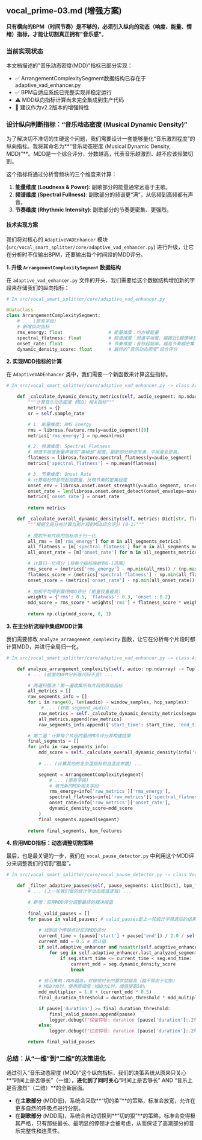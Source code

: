 ## vocal_prime-03.md (增强方案)

**只有横向的BPM（时间节奏）是不够的，必须引入纵向的动态（响度、能量、情绪）指标，才能让切割真正拥有"音乐感"**。

### 当前实现状态

本文档描述的"音乐动态密度(MDD)"指标已部分实现：
- ✅ ArrangementComplexitySegment数据结构已存在于adaptive_vad_enhancer.py
- ✅ BPM自适应系统已完整实现并稳定运行
- ⚠️ MDD纵向指标计算尚未完全集成到生产代码
- 📝 建议作为v2.2版本的增强特性

### 设计纵向判断指标：“音乐动态密度 (Musical Dynamic Density)”

为了解决切不准切的生硬这个问题，我们需要设计一套能够量化“音乐激烈程度”的纵向指标。我将其命名为\*\*“音乐动态密度 (Musical Dynamic Density, MDD)”\*\*。MDD是一个综合评分，分数越高，代表音乐越激烈、越不应该频繁切割。

这个指标将通过分析音频块的三个维度来计算：

1.  **能量维度 (Loudness & Power)**: 副歌部分的能量通常远高于主歌。
2.  **频谱维度 (Spectral Fullness)**: 副歌部分的频谱更“满”，从低频到高频都有声音。
3.  **节奏维度 (Rhythmic Intensity)**: 副歌部分的节奏更密集、更强烈。

#### 技术实现方案

我们将对核心的 `AdaptiveVADEnhancer` 模块 (`src/vocal_smart_splitter/core/adaptive_vad_enhancer.py`) 进行升级，让它在分析时不仅输出BPM，还要输出每个时间段的MDD评分。

**1. 升级 `ArrangementComplexitySegment` 数据结构**

在 `adaptive_vad_enhancer.py` 文件的开头，我们需要给这个数据结构增加新的字段来存储我们的纵向指标：

```python
# In src/vocal_smart_splitter/core/adaptive_vad_enhancer.py

@dataclass
class ArrangementComplexitySegment:
    # ... (原有字段)
    # 新增纵向指标
    rms_energy: float                 # 能量维度：均方根能量
    spectral_flatness: float          # 频谱维度：频谱平坦度，越接近1越像噪音/满频谱
    onset_rate: float                 # 节奏维度：音符起始率，越高节奏越密集
    dynamic_density_score: float      # 最终的“音乐动态密度”综合评分
```

**2. 实现MDD指标的计算**

在 `AdaptiveVADEnhancer` 类中，我们需要一个新函数来计算这些指标。

```python
# In src/vocal_smart_splitter/core/adaptive_vad_enhancer.py -> class AdaptiveVADEnhancer

    def _calculate_dynamic_density_metrics(self, audio_segment: np.ndarray) -> Dict[str, float]:
        """计算音乐动态密度（MDD）相关指标"""
        metrics = {}
        sr = self.sample_rate

        # 1. 能量维度: RMS Energy
        rms = librosa.feature.rms(y=audio_segment)[0]
        metrics['rms_energy'] = np.mean(rms)

        # 2. 频谱维度: Spectral Flatness
        # 频谱平坦度衡量声音的“类噪音”程度。副歌部分频谱饱满，平坦度会更高。
        flatness = librosa.feature.spectral_flatness(y=audio_segment)
        metrics['spectral_flatness'] = np.mean(flatness)

        # 3. 节奏维度: Onset Rate
        # 计算每秒的音符起始数量，反映节奏的密集程度
        onset_env = librosa.onset.onset_strength(y=audio_segment, sr=sr)
        onset_rate = len(librosa.onset.onset_detect(onset_envelope=onset_env, sr=sr)) / (len(audio_segment) / sr)
        metrics['onset_rate'] = onset_rate
        
        return metrics

    def _calculate_overall_dynamic_density(self, metrics: Dict[str, float], all_segments_metrics: List[Dict]) -> float:
        """根据全局分布计算当前片段的MDD综合评分 (0-1)"""
        
        # 提取所有片段的指标用于归一化
        all_rms = [m['rms_energy'] for m in all_segments_metrics]
        all_flatness = [m['spectral_flatness'] for m in all_segments_metrics]
        all_onset_rate = [m['onset_rate'] for m in all_segments_metrics]

        # 计算归一化得分 (将每个指标映射到0-1范围)
        rms_score = (metrics['rms_energy'] - np.min(all_rms)) / (np.max(all_rms) - np.min(all_rms) + 1e-6)
        flatness_score = (metrics['spectral_flatness'] - np.min(all_flatness)) / (np.max(all_flatness) - np.min(all_flatness) + 1e-6)
        onset_score = (metrics['onset_rate'] - np.min(all_onset_rate)) / (np.max(all_onset_rate) - np.min(all_onset_rate) + 1e-6)
        
        # 加权平均得到最终MDD评分 (能量权重最高)
        weights = {'rms': 0.5, 'flatness': 0.3, 'onset': 0.2}
        mdd_score = rms_score * weights['rms'] + flatness_score * weights['flatness'] + onset_score * weights['onset']
        
        return np.clip(mdd_score, 0, 1)
```

**3. 在主分析流程中集成MDD计算**

我们需要修改 `analyze_arrangement_complexity` 函数，让它在分析每个片段时都计算MDD，并进行全局归一化。

```python
# In src/vocal_smart_splitter/core/adaptive_vad_enhancer.py -> class AdaptiveVADEnhancer

    def analyze_arrangement_complexity(self, audio: np.ndarray) -> Tuple[List[ArrangementComplexitySegment], BPMFeatures]:
        # ... (前面的BPM分析等代码不变) ...

        # 两遍扫描法：第一遍收集所有片段的原始指标
        all_metrics = []
        raw_segments_info = []
        for i in range(0, len(audio) - window_samples, hop_samples):
             # ... (获取 segment_audio) ...
            raw_metrics = self._calculate_dynamic_density_metrics(segment_audio)
            all_metrics.append(raw_metrics)
            raw_segments_info.append({'start_time': start_time, 'end_time': end_time, 'raw_metrics': raw_metrics})

        # 第二遍：计算每个片段的最终MDD评分并构建结果
        final_segments = []
        for info in raw_segments_info:
            mdd_score = self._calculate_overall_dynamic_density(info['raw_metrics'], all_metrics)
            
            # ... (计算其他的复杂度指标和自适应参数) ...

            segment = ArrangementComplexitySegment(
                # ... (原有字段)
                # 填充新的MDD相关字段
                rms_energy=info['raw_metrics']['rms_energy'],
                spectral_flatness=info['raw_metrics']['spectral_flatness'],
                onset_rate=info['raw_metrics']['onset_rate'],
                dynamic_density_score=mdd_score
            )
            final_segments.append(segment)
            
        return final_segments, bpm_features
```

**4. 应用MDD指标：动态调整切割策略**

最后，也是最关键的一步，我们在 `vocal_pause_detector.py` 中利用这个MDD评分来调整我们的切割“狠度”。

```python
# In src/vocal_smart_splitter/core/vocal_pause_detector.py -> class VocalPauseDetectorV2

    def _filter_adaptive_pauses(self, pause_segments: List[Dict], bpm_features: Optional[BPMFeatures]) -> List[Dict]:
        # ... (上一轮我们做的统计学动态阈值逻辑) ...

        # 新增：应用MDD评分调整最终的裁决阈值
        
        final_valid_pauses = []
        for pause in valid_pauses: # valid_pauses是上一轮统计学筛选后的结果
            
            # 找到这个停顿点对应的MDD评分
            current_time = (pause['start'] + pause['end']) / 2.0 / self.sample_rate
            current_mdd = 0.5 # 默认值
            if self.adaptive_enhancer and hasattr(self.adaptive_enhancer, 'last_analyzed_segments'):
                for seg in self.adaptive_enhancer.last_analyzed_segments:
                    if seg.start_time <= current_time < seg.end_time:
                        current_mdd = seg.dynamic_density_score
                        break
            
            # 核心策略：MDD越高，对停顿时长的要求就越高（越不倾向于切割）
            # MDD为0时，使用原阈值；MDD为1时，阈值提高50%
            mdd_multiplier = 1.0 + (current_mdd * 0.5) 
            final_duration_threshold = duration_threshold * mdd_multiplier

            if pause['duration'] >= final_duration_threshold:
                final_valid_pauses.append(pause)
                logger.debug(f"保留停顿: duration {pause['duration']:.2f}s >= MDD调整后阈值 {final_duration_threshold:.2f}s (MDD={current_mdd:.2f})")
            else:
                logger.debug(f"过滤停顿: duration {pause['duration']:.2f}s < MDD调整后阈值 {final_duration_threshold:.2f}s (MDD={current_mdd:.2f})")

        return final_valid_pauses
```

### 总结：从“一维”到“二维”的决策进化

通过引入“音乐动态密度 (MDD)”这个纵向指标，我们的决策系统从原来只关心\*\*“时间上是否够长”（一维）**，进化到了同时关心**“时间上是否够长” AND “音乐上是否激烈”（二维）\*\*的全新层面。

  - 在**主歌部分** (MDD低)，系统会采取\*\*“切的柔”\*\*的策略，标准会放宽，允许在更多自然的呼吸点进行分割。
  - 在**副歌部分** (MDD高)，系统会自动切换到\*\*“切的狠”\*\*的策略，标准会变得极其严格，只有那些最长、最明显的停顿才会被考虑，从而保证了高潮部分的音乐完整性和连贯性。
